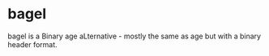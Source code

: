 # bagel
bagel is a Binary age aLternative - mostly the same as age but with a binary header format.
